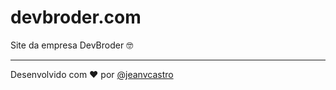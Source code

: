 # devbroder.com

Site da empresa DevBroder 🤓

---

Desenvolvido com ❤️ por [@jeanvcastro](https://github.com/jeanvcastro)
